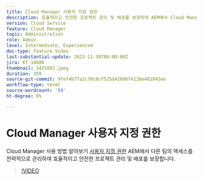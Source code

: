 ```yaml
---
title: Cloud Manager 사용자 지정 권한
description: 효율적이고 안전한 프로젝트 관리 및 배포를 보장하여 AEM에서 Cloud Manager 사용자 지정 권한을 사용하여 다양한 팀에 대한 액세스를 전략적으로 관리하는 방법에 대해 알아봅니다.
version: Cloud Service
feature: Cloud Manager
topic: Administration
role: Admin
level: Intermediate, Experienced
doc-type: Feature Video
last-substantial-update: 2023-11-30T00:00:00Z
jira: KT-14608
thumbnail: 3425892.jpeg
duration: 359
source-git-commit: 9fef4b77a2c70c8cf525d42686f4120e481945ee
workflow-type: tm+mt
source-wordcount: '59'
ht-degree: 0%

---
```



# Cloud Manager 사용자 지정 권한

Cloud Manager 사용 방법 알아보기 [사용자 지정 권한](https://experienceleague.adobe.com/docs/experience-manager-cloud-manager/content/requirements/custom-permissions.html) AEM에서 다른 팀의 액세스를 전략적으로 관리하여 효율적이고 안전한 프로젝트 관리 및 배포를 보장합니다.

>[!VIDEO](https://video.tv.adobe.com/v/3425892/?learn=on)

